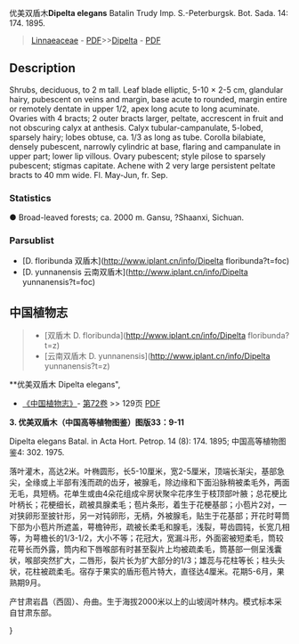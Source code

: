 优美双盾木**Dipelta elegans** Batalin Trudy Imp. S.-Peterburgsk. Bot. Sada. 14: 174. 1895.

> [Linnaeaceae](http://www.iplant.cn/info/Linnaeaceae?t=foc) - [PDF](http://www.iplant.cn/foc/pdf/Linnaeaceae.pdf)>>[Dipelta](http://www.iplant.cn/info/Dipelta?t=foc) - [PDF](http://www.iplant.cn/foc/pdf/Dipelta.pdf)

## Description

Shrubs, deciduous, to 2 m tall. Leaf blade elliptic, 5-10 × 2-5 cm, glandular hairy, pubescent on veins and margin, base acute to rounded, margin entire or remotely dentate in upper 1/2, apex long acute to long acuminate. Ovaries with 4 bracts; 2 outer bracts larger, peltate, accrescent in fruit and not obscuring calyx at anthesis. Calyx tubular-campanulate, 5-lobed, sparsely hairy; lobes obtuse, ca. 1/3 as long as tube. Corolla bilabiate, densely pubescent, narrowly cylindric at base, flaring and campanulate in upper part; lower lip villous. Ovary pubescent; style pilose to sparsely pubescent; stigmas capitate. Achene with 2 very large persistent peltate bracts to 40 mm wide. Fl. May-Jun, fr. Sep.

### Statistics
● Broad-leaved forests; ca. 2000 m. Gansu, ?Shaanxi, Sichuan.

### Parsublist

* [D.  floribunda  双盾木](http://www.iplant.cn/info/Dipelta floribunda?t=foc)
* [D.  yunnanensis  云南双盾木](http://www.iplant.cn/info/Dipelta yunnanensis?t=foc)

## 中国植物志

> * [双盾木  D.  floribunda](http://www.iplant.cn/info/Dipelta floribunda?t=z)
> * [云南双盾木  D.  yunnanensis](http://www.iplant.cn/info/Dipelta yunnanensis?t=z)

**优美双盾木 Dipelta elegans",

* [《中国植物志》](http://www.iplant.cn/frps)- [第72卷](http://www.iplant.cn/frps/vol/72) >> 129页 [PDF](http://www.iplant.cn/frps/pdf/72/129a.PDF)

**3. 优美双盾木（中国高等植物图鉴）图版33：9-11**

Dipelta elegans Batal. in Acta Hort. Petrop. 14 (8): 174. 1895; 中国高等植物图鉴4: 302. 1975.

落叶灌木，高达2米。叶椭圆形，长5-10厘米，宽2-5厘米，顶端长渐尖，基部急尖，全缘或上半部有浅而疏的齿牙，被腺毛，除边缘和下面沿脉稍被柔毛外，两面无毛，具短柄。花单生或由4朵花组成伞房状聚伞花序生于枝顶部叶腋；总花梗比叶柄长；花梗细长，疏被具腺柔毛；苞片条形，着生于花梗基部；小苞片2对，一对狭卵形至披针形，另一对钝卵形，无柄，外被腺毛，贴生于花基部；开花时萼筒下部为小苞片所遮盖，萼檐钟形，疏被长柔毛和腺毛，浅裂，萼齿圆钝，长宽几相等，为萼檐长的1/3-1/2，大小不等；花冠大，宽漏斗形，外面密被短柔毛，筒较花萼长而外露，筒内和下唇喉部有时甚至裂片上均被疏柔毛，筒基部一侧呈浅囊状，喉部突然扩大，二唇形，裂片长为扩大部分的1/3；雄蕊与花柱等长；柱头头状，花柱被疏柔毛。宿存于果实的盾形苞片特大，直径达4厘米。花期5-6月，果熟期9月。

产甘肃岩昌（西固）、舟曲。生于海拔2000米以上的山坡阔叶林内。模式标本采自甘肃东部。

}